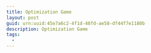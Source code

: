 ```yaml
---
title: Optimization Game
layout: post
guid: urn:uuid:45e7a6c2-4f1d-48fd-ae58-df44f7e1180b
description: Optimization Game
tags:
  - 
---
```



